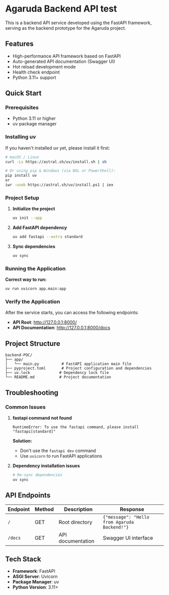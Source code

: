 # Agaruda Backend API test

This is a backend API service developed using the FastAPI framework, serving as the backend prototype for the Agaruda project.

## Features

- High-performance API framework based on FastAPI
- Auto-generated API documentation (Swagger UI)
- Hot reload development mode
- Health check endpoint
- Python 3.11+ support

## Quick Start

### Prerequisites

- Python 3.11 or higher
- uv package manager

### Installing uv

If you haven't installed uv yet, please install it first:

```bash
# macOS / Linux
curl -Ls https://astral.sh/uv/install.sh | sh

# Or using pip & Windows (via WSL or PowerShell):
pip install uv
or
iwr -useb https://astral.sh/uv/install.ps1 | iex
```

### Project Setup

1. **Initialize the project**
   ```bash
   uv init --app
   ```

2. **Add FastAPI dependency**
   ```bash
   uv add fastapi --extra standard
   ```

3. **Sync dependencies**
   ```bash
   uv sync
   ```

### Running the Application

**Correct way to run:**

```bash
uv run uvicorn app.main:app
```

### Verify the Application

After the service starts, you can access the following endpoints:

- **API Root**: http://127.0.0.1:8000/
- **API Documentation**: http://127.0.0.1:8000/docs

## Project Structure

```
backend-POC/
├── app/
│   └── main.py          # FastAPI application main file
├── pyproject.toml       # Project configuration and dependencies
├── uv.lock             # Dependency lock file
└── README.md           # Project documentation
```

## Troubleshooting

### Common Issues

1. **fastapi command not found**
   ```
   RuntimeError: To use the fastapi command, please install "fastapi[standard]"
   ```
   
   **Solution:**
   - Don't use the `fastapi dev` command
   - Use `uvicorn` to run FastAPI applications

2. **Dependency installation issues**
   ```bash
   # Re-sync dependencies
   uv sync
   ```

## API Endpoints

| Endpoint | Method | Description | Response |
|----------|--------|-------------|----------|
| `/` | GET | Root directory | `{"message": "Hello from Agaruda Backend!"}` |
| `/docs` | GET | API documentation | Swagger UI interface |

## Tech Stack

- **Framework**: FastAPI
- **ASGI Server**: Uvicorn
- **Package Manager**: uv
- **Python Version**: 3.11+
